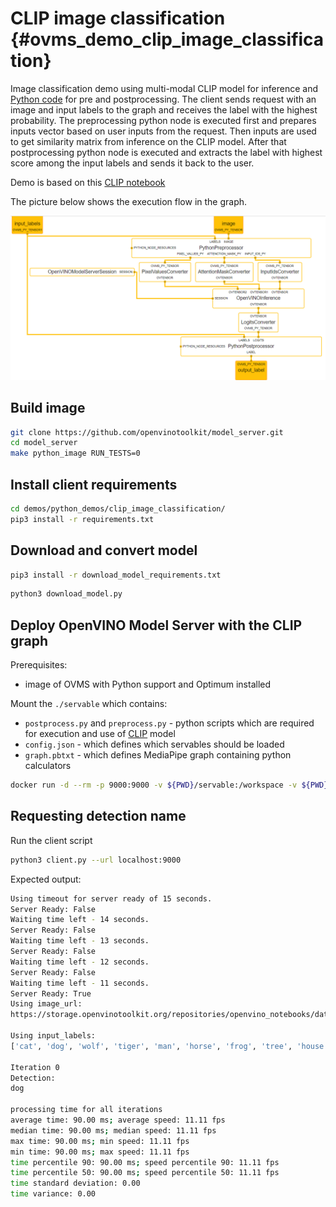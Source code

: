 # CLIP image classification {#ovms_demo_clip_image_classification}

Image classification demo using multi-modal CLIP model for inference and [Python code](https://docs.openvino.ai/2023.3/ovms_docs_python_support_reference.html) for pre and postprocessing.
The client sends request with an image and input labels to the graph and receives the label with the highest probability. The preprocessing python node is executed first and prepares inputs vector based on user inputs from the request. Then inputs are used to get similarity matrix from inference on the CLIP model. After that postprocessing python node is executed and extracts the label with highest score among the input labels and sends it back to the user.

Demo is based on this [CLIP notebook](https://github.com/openvinotoolkit/openvino_notebooks/blob/main/notebooks/228-clip-zero-shot-image-classification/228-clip-zero-shot-convert.ipynb)


The picture below shows the execution flow in the graph.

![Mediapipe graph image](graph.png)

## Build image

```bash
git clone https://github.com/openvinotoolkit/model_server.git
cd model_server
make python_image RUN_TESTS=0
```

## Install client requirements

```bash
cd demos/python_demos/clip_image_classification/
pip3 install -r requirements.txt 
```

## Download and convert model

```bash
pip3 install -r download_model_requirements.txt
```

```bash
python3 download_model.py
```

## Deploy OpenVINO Model Server with the CLIP graph
Prerequisites:
-  image of OVMS with Python support and Optimum installed

Mount the `./servable` which contains:
- `postprocess.py` and `preprocess.py` - python scripts which are required for execution and use of [CLIP](https://github.com/openvinotoolkit/openvino_notebooks/blob/main/notebooks/228-clip-zero-shot-image-classification/228-clip-zero-shot-convert.ipynb) model
- `config.json` - which defines which servables should be loaded
- `graph.pbtxt` - which defines MediaPipe graph containing python calculators

```bash
docker run -d --rm -p 9000:9000 -v ${PWD}/servable:/workspace -v ${PWD}/model:/model/ openvino/model_server:py --config_path /workspace/config.json --port 9000
```

## Requesting detection name

Run the client script
```bash
python3 client.py --url localhost:9000
```

Expected output:
```bash
Using timeout for server ready of 15 seconds.
Server Ready: False
Waiting time left - 14 seconds.
Server Ready: False
Waiting time left - 13 seconds.
Server Ready: False
Waiting time left - 12 seconds.
Server Ready: False
Waiting time left - 11 seconds.
Server Ready: True
Using image_url:
https://storage.openvinotoolkit.org/repositories/openvino_notebooks/data/data/image/coco.jpg

Using input_labels:
['cat', 'dog', 'wolf', 'tiger', 'man', 'horse', 'frog', 'tree', 'house', 'computer']

Iteration 0
Detection:
dog

processing time for all iterations
average time: 90.00 ms; average speed: 11.11 fps
median time: 90.00 ms; median speed: 11.11 fps
max time: 90.00 ms; min speed: 11.11 fps
min time: 90.00 ms; max speed: 11.11 fps
time percentile 90: 90.00 ms; speed percentile 90: 11.11 fps
time percentile 50: 90.00 ms; speed percentile 50: 11.11 fps
time standard deviation: 0.00
time variance: 0.00
```
